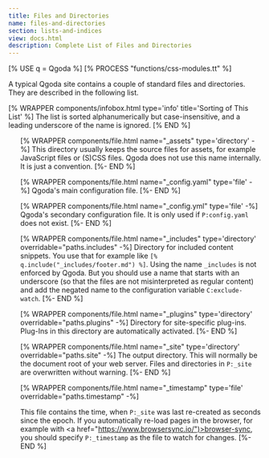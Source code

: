 ```yaml
---
title: Files and Directories
name: files-and-directories
section: lists-and-indices
view: docs.html
description: Complete List of Files and Directories
---
```

<!--qgoda-no-xgettext-->
[% USE q = Qgoda %]
[% PROCESS "functions/css-modules.tt" %]
<!--/qgoda-no-xgettext-->

A typical Qgoda site contains a couple of standard files and directories.
They are described in the following list.

[% WRAPPER components/infobox.html
           type='info' title='Sorting of This List' %]
The list is sorted alphanumerically but case-insensitive, and a leading
underscore of the name is ignored.
[% END %]

<!--qgoda-no-xgettext-->
<ul>
<!--/qgoda-no-xgettext-->

[% WRAPPER components/file.html
   name="_assets" type='directory' -%]
This directory usually keeps the source files for assets, for example
JavaScript files or (S)CSS files.  Qgoda does not use this name internally.  It is just a convention.
[%- END %]

[% WRAPPER components/file.html
   name="_config.yaml" type='file' -%]
Qgoda's main configuration file.
[%- END %]

[% WRAPPER components/file.html
   name="_config.yml" type='file' -%]
Qgoda's secondary configuration file.  It is only used if <code>P:config.yaml</code>
does not exist.
[%- END %]

[% WRAPPER components/file.html
   name="_includes" type='directory'
   overridable="paths.includes" -%]
Directory for included content snippets.  You use that for example
like <code>[&#37; q.include("_includes/footer.md") &#37;]</code>.  Using the
name `_includes` is not enforced by Qgoda.  But you should use a name that starts with an underscore (so that the files are not misinterpreted as regular content) and add the negated name to the configuration variable `C:exclude-watch`.
[%- END %]

[% WRAPPER components/file.html
   name="_plugins" type='directory'
   overridable="paths.plugins" -%]
Directory for site-specific plug-ins.  Plug-Ins in this directory are
automatically activated.
[%- END %]

[% WRAPPER components/file.html
   name="_site" type='directory'
   overridable="paths.site" -%]
The output directory.  This will normally be the document root of your
web server.  Files and directories in <code>P:_site</code> are 
overwritten without warning.
[%- END %]

[% WRAPPER components/file.html
   name="_timestamp" type='file'
   overridable="paths.timestamp" -%]

This file contains the time, when <code>P:_site</code> was last
re-created as seconds since the <q-term>epoch</q-term>.  If you 
automatically re-load pages in the browser, for example with
<a href="https://www.browsersync.io/")>browser-sync</a>, you should 
specify  <code>P:_timestamp</code> as the file to watch for changes.
[%- END %]

<!--qgoda-no-xgettext-->
</ul>
<!--/qgoda-no-xgettext-->
